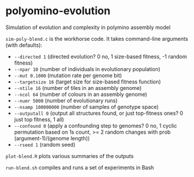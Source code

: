 # polyomino-evolution
Simulation of evolution and complexity in polymino assembly model

`sim-poly-blend.c` is the workhorse code. It takes command-line arguments (with defaults):
* `--directed 1` (directed evolution? 0 no, 1 size-based fitness, -1 random fitness)
* `--npar 10` (number of individuals in evolutionary population)
* `--mut 0.1000` (mutation rate per genome bit)
* `--targetsize 16` (target size for size-based fitness function)
* `--ntile 16` (number of tiles in an assembly genome)
* `--ncol 64` (number of colours in an assembly genome)
* `--numr 5000` (number of evolutionary runs)
* `--nsamp 100000000` (number of samples of genotype space)
* `--outputall 0` (output all structures found, or just top-fitness ones? 0 just top fitness, 1 all)
* `--confound 0` (apply a confounding step to genomes? 0 no, 1 cyclic permutation based on 1s count, >= 2 random changes with prob (argument-1)/(genome length))
* `--rseed 1` (random seed)

`plot-blend.R` plots various summaries of the outputs

`run-blend.sh` compiles and runs a set of experiments in Bash
